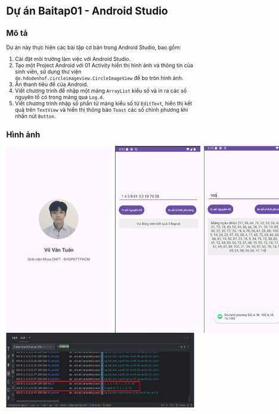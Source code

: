 # Dự án Baitap01 - Android Studio

## Mô tả

Dự án này thực hiện các bài tập cơ bản trong Android Studio, bao gồm:

1. Cài đặt môi trường làm việc với Android Studio.
2. Tạo một Project Android với 01 Activity hiển thị hình ảnh và thông tin của sinh viên, sử dụng thư viện `de.hdodenhof.circleimageview.CircleImageView` để bo tròn hình ảnh.
3. Ẩn thanh tiêu đề của Android.
4. Viết chương trình để nhập một mảng `ArrayList` kiểu số và in ra các số nguyên tố có trong mảng qua `Log.d`.
5. Viết chương trình nhập số phần tử mảng kiểu số từ `EditText`, hiển thị kết quả trên `TextView` và hiển thị thông báo `Toast` các số chính phương khi nhấn nút `Button`.

## Hình ảnh

<div style="display: flex; justify-content: space-between; gap: 10px;">
  <img src="https://github.com/v2tuan/Mobile-programming-lesson-1/blob/master/app/src/main/res/drawable/image.png?raw=true" alt="Illustration" height="500"/>
  <img src="https://github.com/v2tuan/Mobile-programming-lesson-1/blob/master/app/src/main/res/drawable/image_2.png?raw=true" alt="Illustration" height="500"/>
  <img src="https://github.com/v2tuan/Mobile-programming-lesson-1/blob/master/app/src/main/res/drawable/image_3.png?raw=true" alt="Illustration" height="500"/>
</div>
<img src="https://github.com/v2tuan/Mobile-programming-lesson-1/blob/master/app/src/main/res/drawable/image_1.jpg?raw=true" alt="Illustration" height="200" style="margin-right: 10px;" />

